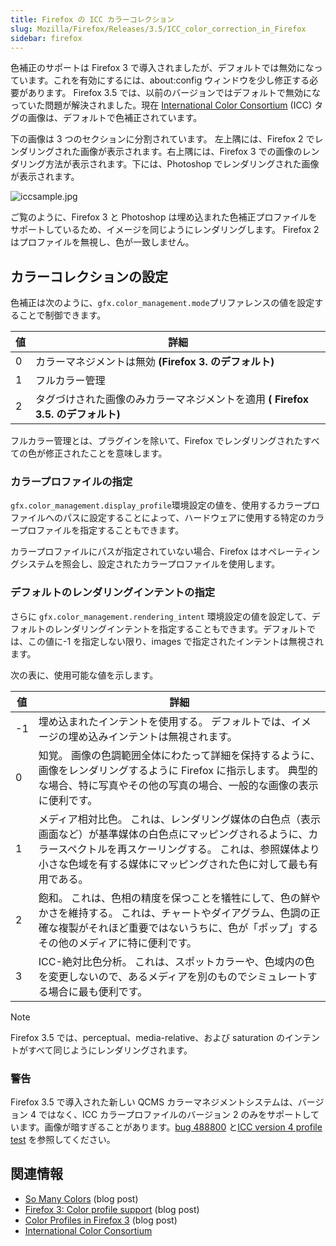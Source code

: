 ```yaml
---
title: Firefox の ICC カラーコレクション
slug: Mozilla/Firefox/Releases/3.5/ICC_color_correction_in_Firefox
sidebar: firefox
---
```


色補正のサポートは Firefox 3 で導入されましたが、デフォルトでは無効になっています。これを有効にするには、about:config ウィンドウを少し修正する必要があります。 Firefox 3.5 では、以前のバージョンではデフォルトで無効になっていた問題が解決されました。現在 [International Color Consortium](https://www.color.org/) (ICC) タグの画像は、デフォルトで色補正されています。

下の画像は 3 つのセクションに分割されています。 左上隅には、Firefox 2 でレンダリングされた画像が表示されます。右上隅には、Firefox 3 での画像のレンダリング方法が表示されます。下には、Photoshop でレンダリングされた画像が表示されます。

![iccsample.jpg](iccsample.jpg)

ご覧のように、Firefox 3 と Photoshop は埋め込まれた色補正プロファイルをサポートしているため、イメージを同じようにレンダリングします。 Firefox 2 はプロファイルを無視し、色が一致しません。

## カラーコレクションの設定

色補正は次のように、`gfx.color_management.mode`プリファレンスの値を設定することで制御できます。

| 値  | 詳細                                                                            |
| --- | ------------------------------------------------------------------------------- |
| 0   | カラーマネジメントは無効 **(Firefox 3. のデフォルト)**                          |
| 1   | フルカラー管理                                                                  |
| 2   | タグづけされた画像のみカラーマネジメントを適用 **( Firefox 3.5. のデフォルト)** |

フルカラー管理とは、プラグインを除いて、Firefox でレンダリングされたすべての色が修正されたことを意味します。

### カラープロファイルの指定

`gfx.color_management.display_profile`環境設定の値を、使用するカラープロファイルへのパスに設定することによって、ハードウェアに使用する特定のカラープロファイルを指定することもできます。

カラープロファイルにパスが指定されていない場合、Firefox はオペレーティングシステムを照会し、設定されたカラープロファイルを使用します。

### デフォルトのレンダリングインテントの指定

さらに `gfx.color_management.rendering_intent` 環境設定の値を設定して、デフォルトのレンダリングインテントを指定することもできます。デフォルトでは、この値に-1 を指定しない限り、images で指定されたインテントは無視されます。

次の表に、使用可能な値を示します。

| 値  | 詳細                                                                                                                                                                                                                                         |
| --- | -------------------------------------------------------------------------------------------------------------------------------------------------------------------------------------------------------------------------------------------- |
| -1  | 埋め込まれたインテントを使用する。 デフォルトでは、イメージの埋め込みインテントは無視されます。                                                                                                                                              |
| 0   | 知覚。 画像の色調範囲全体にわたって詳細を保持するように、画像をレンダリングするように Firefox に指示します。 典型的な場合、特に写真やその他の写真の場合、一般的な画像の表示に便利です。                                                      |
| 1   | メディア相対比色。 これは、レンダリング媒体の白色点（表示画面など）が基準媒体の白色点にマッピングされるように、カラースペクトルを再スケーリングする。 これは、参照媒体より小さな色域を有する媒体にマッピングされた色に対して最も有用である。 |
| 2   | 飽和。 これは、色相の精度を保つことを犠牲にして、色の鮮やかさを維持する。 これは、チャートやダイアグラム、色調の正確な複製がそれほど重要ではないうちに、色が「ポップ」するその他のメディアに特に便利です。                                   |
| 3   | ICC-絶対比色分析。 これは、スポットカラーや、色域内の色を変更しないので、あるメディアを別のものでシミュレートする場合に最も便利です。                                                                                                        |

> [!NOTE]
> Firefox 3.5 では、perceptual、media-relative、および saturation のインテントがすべて同じようにレンダリングされます。

### 警告

Firefox 3.5 で導入された新しい QCMS カラーマネジメントシステムは、バージョン 4 ではなく、ICC カラープロファイルのバージョン 2 のみをサポートしています。画像が暗すぎることがあります。[bug 488800](https://bugzilla.mozilla.org/show_bug.cgi?id=488800) と[ICC version 4 profile test](https://www.color.org/version4html.xalter) を参照してください。

## 関連情報

- [So Many Colors](http://bholley.wordpress.com/2008/09/12/so-many-colors/) (blog post)
- [Firefox 3: Color profile support](http://www.dria.org/wordpress/archives/2008/04/29/633/) (blog post)
- [Color Profiles in Firefox 3](http://ejohn.org/blog/color-profiles/) (blog post)
- [International Color Consortium](https://www.color.org/)
